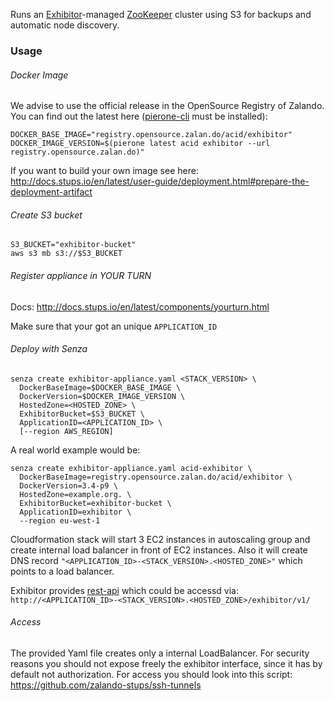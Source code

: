 Runs an [Exhibitor](https://github.com/Netflix/exhibitor)-managed [ZooKeeper](http://zookeeper.apache.org/) cluster using S3 for backups and automatic node discovery.

### Usage

###### Docker Image

We advise to use the official release in the OpenSource Registry of Zalando. You can find out the latest here ([pierone-cli](https://github.com/zalando-stups/pierone-cli) must be installed):
```
DOCKER_BASE_IMAGE="registry.opensource.zalan.do/acid/exhibitor"
DOCKER_IMAGE_VERSION=$(pierone latest acid exhibitor --url registry.opensource.zalan.do)"
```

If you want to build your own image see here: http://docs.stups.io/en/latest/user-guide/deployment.html#prepare-the-deployment-artifact

###### Create S3 bucket
```
S3_BUCKET="exhibitor-bucket"
aws s3 mb s3://$S3_BUCKET
```

###### Register appliance in YOUR TURN
Docs: http://docs.stups.io/en/latest/components/yourturn.html

Make sure that your got an unique ```APPLICATION_ID```

###### Deploy with Senza
```
senza create exhibitor-appliance.yaml <STACK_VERSION> \
  DockerBaseImage=$DOCKER_BASE_IMAGE \
  DockerVersion=$DOCKER_IMAGE_VERSION \
  HostedZone=<HOSTED_ZONE> \
  ExhibitorBucket=$S3_BUCKET \
  ApplicationID=<APPLICATION_ID> \
  [--region AWS_REGION]
```

A real world example would be:
```
senza create exhibitor-appliance.yaml acid-exhibitor \
  DockerBaseImage=registry.opensource.zalan.do/acid/exhibitor \
  DockerVersion=3.4-p9 \
  HostedZone=example.org. \
  ExhibitorBucket=exhibitor-bucket \
  ApplicationID=exhibitor \
  --region eu-west-1
```

Cloudformation stack will start 3 EC2 instances in autoscaling group and create internal load balancer in front of EC2 instances. Also it will create DNS record ```"<APPLICATION_ID>-<STACK_VERSION>.<HOSTED_ZONE>"``` which points to a load balancer.

Exhibitor provides [rest-api](https://github.com/Netflix/exhibitor/wiki/REST-Introduction) which could be accessd via: ```http://<APPLICATION_ID>-<STACK_VERSION>.<HOSTED_ZONE>/exhibitor/v1/```

###### Access

The provided Yaml file creates only a internal LoadBalancer. For security reasons you should not expose freely the exhibitor interface, since it has by default not authorization. For access you should look into this script: https://github.com/zalando-stups/ssh-tunnels
